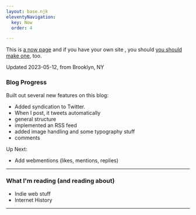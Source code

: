 ```yaml
---
layout: base.njk
eleventyNavigation:
  key: Now
  order: 4

---
```


This is
<a href="https://nownownow.com/about" target="_blank">a now page</a> and if you have your own site
, you should
<a href="https://nownownow.com/about" target="_blank">you should make one</a>, too.

Updated 2023-05-12, from Brooklyn, NY

### Blog Progress

Built out several new features on this blog:

* Added syndication to Twitter.
* When I post, it tweets automatically
* general structure
* implemented an RSS feed
* added image handling and some typography stuff
* comments

Up Next:
* Add webmentions (likes, mentions, replies)



-------------------------------------------------------
### What I'm reading (and reading about)

* Indie web stuff
* Internet History

-------------------------------------------------------

